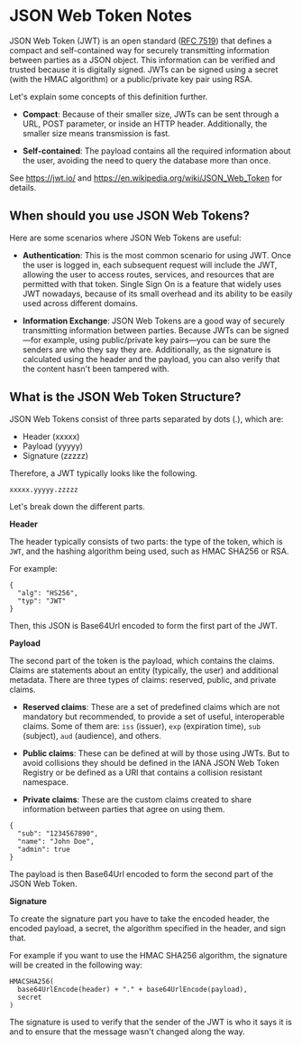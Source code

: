 # JSON Web Token Notes

JSON Web Token (JWT) is an open standard ([RFC 7519](rfc-7519)) that defines a
compact and self-contained way for securely transmitting information between
parties as a JSON object.  This information can be verified and trusted because
it is digitally signed.  JWTs can be signed using a secret (with the HMAC
algorithm) or a public/private key pair using RSA.

Let's explain some concepts of this definition further.

* **Compact**: Because of their smaller size, JWTs can be sent through a URL,
  POST parameter, or inside an HTTP header.  Additionally, the smaller size
  means transmission is fast.

* **Self-contained**: The payload contains all the required information about
  the user, avoiding the need to query the database more than once.

See https://jwt.io/ and https://en.wikipedia.org/wiki/JSON_Web_Token for 
details.

## When should you use JSON Web Tokens?

Here are some scenarios where JSON Web Tokens are useful:

* **Authentication**: This is the most common scenario for using JWT.  Once the
  user is logged in, each subsequent request will include the JWT, allowing the
  user to access routes, services, and resources that are permitted with that
  token.  Single Sign On is a feature that widely uses JWT nowadays, because of
  its small overhead and its ability to be easily used across different domains.

* **Information Exchange**: JSON Web Tokens are a good way of securely
  transmitting information between parties.  Because JWTs can be signed—for
  example, using public/private key pairs—you can be sure the senders are who
  they say they are.  Additionally, as the signature is calculated using the
  header and the payload, you can also verify that the content hasn't been
  tampered with.


## What is the JSON Web Token Structure?

JSON Web Tokens consist of three parts separated by dots (.), which are:

* Header (xxxxx)
* Payload (yyyyy)
* Signature (zzzzz)

Therefore, a JWT typically looks like the following.

`xxxxx.yyyyy.zzzzz`

Let's break down the different parts.

**Header**

The header typically consists of two parts: the type of the token, which is
`JWT`, and the hashing algorithm being used, such as HMAC SHA256 or RSA.

For example:

```json5
{
  "alg": "HS256",
  "typ": "JWT"
}
```

Then, this JSON is Base64Url encoded to form the first part of the JWT.

**Payload**

The second part of the token is the payload, which contains the claims.
Claims are statements about an entity (typically, the user) and additional
metadata.  There are three types of claims: reserved, public, and private
claims.

* **Reserved claims**: These are a set of predefined claims which are not
  mandatory but recommended, to provide a set of useful, interoperable claims.
  Some of them are: `iss` (issuer), `exp` (expiration time), `sub` (subject),
  `aud` (audience), and others.

* **Public claims**: These can be defined at will by those using JWTs.  But to
  avoid collisions they should be defined in the IANA JSON Web Token Registry
  or be defined as a URI that contains a collision resistant namespace.

* **Private claims**: These are the custom claims created to share information
  between parties that agree on using them.

```json5
{
  "sub": "1234567890",
  "name": "John Doe",
  "admin": true
}
```

The payload is then Base64Url encoded to form the second part of the JSON Web
Token.

**Signature**

To create the signature part you have to take the encoded header, the encoded
payload, a secret, the algorithm specified in the header, and sign that.

For example if you want to use the HMAC SHA256 algorithm, the signature will
be created in the following way:

```
HMACSHA256(
  base64UrlEncode(header) + "." + base64UrlEncode(payload),
  secret
)
```

The signature is used to verify that the sender of the JWT is who it says it
is and to ensure that the message wasn't changed along the way.


[rfc-7519]: https://tools.ietf.org/html/rfc7519
